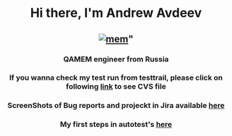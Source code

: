 <h1 align="center">Hi there, I'm Andrew Avdeev</a> </h1>
<h2 align="center"> <a href="https://ibb.co/R4r8NWm"><img src="https://i.ibb.co/Z149SCP/mem.jpg" alt="mem" border="0"></a>" </h2>
<h3 align="center">QAMEM engineer from Russia </h3>
<h3 align="center"> If you wanna check my test run from testtrail, please click on following <a href="https://github.com/andrewavdeev23/TPO/blob/main/Testtrail%20run/test_https___bumbleby.ru.csv">link</a> to see CVS file </h3>
<h3 align="center"> ScreenShots of Bug reports and projeckt in Jira available <a href="https://github.com/andrewavdeev23/TPO/tree/main/jira%20screens">here</a> </h3>
<h3 align="center"> My first steps in autotest's <a href=https://github.com/andrewavdeev23/TPO/tree/main/Automatisation">here</a> </h3>
